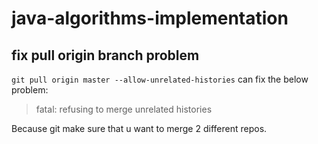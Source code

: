 # java-algorithms-implementation

## fix pull origin branch problem

`git pull origin master --allow-unrelated-histories` can fix the below problem:

>fatal: refusing to merge unrelated histories

Because git make sure that u want to merge 2 different repos.